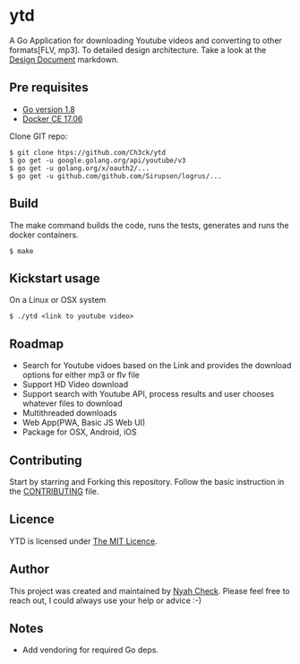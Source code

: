 # ytd
A Go Application for downloading Youtube videos and converting to other formats[FLV, mp3]. To detailed design architecture. Take a look at the [Design Document](ARCHITECTURE) markdown.


## Pre requisites

* [Go version 1.8](https://github.com/golang/go/releases/tag/go.1.8.3)
* [Docker CE 17.06](https://docs.docker.com/release-notes/docker-ce/)

Clone GIT repo:
```
$ git clone htps://github.com/Ch3ck/ytd
$ go get -u google.golang.org/api/youtube/v3
$ go get -u golang.org/x/oauth2/...
$ go get -u github.com/github.com/Sirupsen/logrus/...

```

## Build

The make command builds the code, runs the tests, generates and runs the docker containers.

```
$ make
```

## Kickstart usage

On a Linux or OSX system
```
$ ./ytd <link to youtube video>
```

## Roadmap

* Search for Youtube vidoes based on the Link and provides the download options for either mp3 or flv file
* Support HD Video download
* Support search with Youtube API, process results and user chooses whatever files to download
* Multithreaded downloads
* Web App(PWA, Basic JS Web UI)
* Package for OSX, Android, iOS


## Contributing

Start by starring and Forking this repository. Follow the basic instruction in the [CONTRIBUTING](CONTRIBUTING) file.

## Licence

YTD is licensed under [The MIT Licence](LICENSE).

## Author

This project was created and maintained by [Nyah Check](https://twitter.com/nyah_check). Please feel free to reach out, I could always use your help or advice :-)


## Notes

* Add vendoring for required Go deps.


